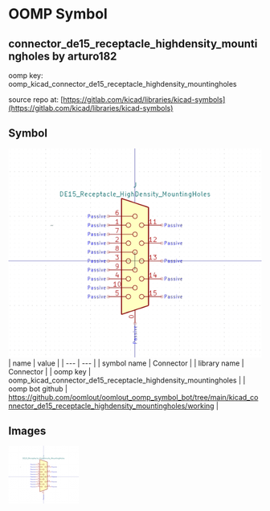 # OOMP Symbol  
## connector_de15_receptacle_highdensity_mountingholes  by arturo182  
  
oomp key: oomp_kicad_connector_de15_receptacle_highdensity_mountingholes  
  
source repo at: [https://gitlab.com/kicad/libraries/kicad-symbols](https://gitlab.com/kicad/libraries/kicad-symbols)  
## Symbol  
  
[![working.png](working_600.png)](working.png)  
| name | value | 
| --- | --- | 
| symbol name | Connector | 
| library name | Connector | 
| oomp key | oomp_kicad_connector_de15_receptacle_highdensity_mountingholes | 
| oomp bot github | https://github.com/oomlout/oomlout_oomp_symbol_bot/tree/main/kicad_connector_de15_receptacle_highdensity_mountingholes/working | 
## Images  
  
[![working.png](working_140.png)](working.png)  
